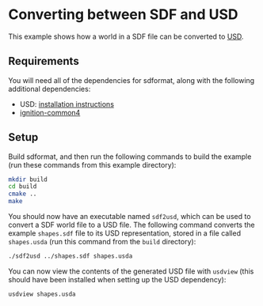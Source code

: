 # Converting between SDF and USD

This example shows how a world in a SDF file can be converted to [USD](https://graphics.pixar.com/usd/release/index.html).

## Requirements

You will need all of the dependencies for sdformat, along with the following additional dependencies:
* USD: [installation instructions](https://github.com/PixarAnimationStudios/USD/blob/release/README.md#getting-and-building-the-code)
* [ignition-common4](https://github.com/ignitionrobotics/ign-common)

## Setup

Build sdformat, and then run the following commands to build the example (run these commands from this example directory):
```bash
mkdir build
cd build
cmake ..
make
```

You should now have an executable named `sdf2usd`, which can be used to convert a SDF world file to a USD file.
The following command converts the example `shapes.sdf` file to its USD representation, stored in a file called `shapes.usda` (run this command from the `build` directory):
```bash
./sdf2usd ../shapes.sdf shapes.usda
```

You can now view the contents of the generated USD file with `usdview` (this should have been installed when setting up the USD dependency):
```
usdview shapes.usda
```
